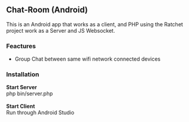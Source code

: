 # 
<h2>Chat-Room (Android)</h2>
This is an Android app that works as a client, and PHP using the Ratchet project work as a Server and JS Websocket.
<h3>Feactures</h2>
<ul><li> Group Chat between same wifi network connected devices </li></ul>
<h3>Installation</h3>
<b>Start Server</b>
<br>
php bin/server.php
<br><br>
<b>Start Client</b>
<br>
Run through Android Studio

